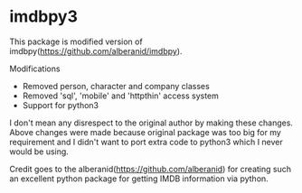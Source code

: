 # imdbpy3
This package is modified version of imdbpy(https://github.com/alberanid/imdbpy).

Modifications
- Removed person, character and company classes
- Removed 'sql', 'mobile' and 'httpthin' access system
- Support for python3

I don't mean any disrespect to the original author by making these changes. Above changes were made because original package was too big for my requirement and I didn't want to port extra code to python3 which I never would be using.

Credit goes to the alberanid(https://github.com/alberanid) for creating such an excellent python package for getting IMDB information via python.
